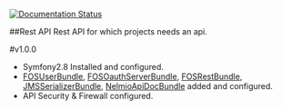 [![Documentation Status](https://readthedocs.org/projects/symfony2-rest/badge/?version=latest)](http://symfony2-rest.readthedocs.io/en/latest/?badge=latest)

##Rest API
Rest API for which projects needs an api.

#v1.0.0

  - Symfony2.8 Installed and configured.
  - [FOSUserBundle](https://github.com/FriendsOfSymfony/FOSUserBundle), [FOSOauthServerBundle](https://github.com/FriendsOfSymfony/FOSOAuthServerBundle), [FOSRestBundle](https://github.com/FriendsOfSymfony/FOSRestBundle), [JMSSerializerBundle](https://github.com/schmittjoh/JMSSerializerBundle), [NelmioApiDocBundle](https://github.com/nelmio/NelmioApiDocBundle) added and configured.
  - API Security & Firewall configured.
